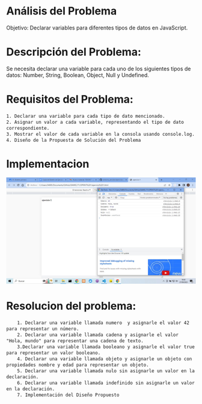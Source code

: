 # Análisis del Problema
Objetivo: Declarar variables para diferentes tipos de datos en JavaScript.

# Descripción del Problema:
 Se necesita declarar una variable para cada uno de los siguientes tipos de datos: Number, String, Boolean, Object, Null y Undefined.

# Requisitos del Problema:

    1. Declarar una variable para cada tipo de dato mencionado.
    2. Asignar un valor a cada variable, representando el tipo de dato correspondiente.
    3. Mostrar el valor de cada variable en la consola usando console.log.
    4. Diseño de la Propuesta de Solución del Problema


# Implementacion
![captura1](./img/ejercio1.jpg)

#  Resolucion del problema:

        1. Declarar una variable llamada numero  y asignarle el valor 42 para representar un número.
        2. Declarar una variable llamada cadena y asignarle el valor "Hola, mundo" para representar una cadena de texto.
        3.Declarar una variable llamada booleano y asignarle el valor true para representar un valor booleano.
        4. Declarar una variable llamada objeto y asignarle un objeto con propiedades nombre y edad para representar un objeto.
        5. Declarar una variable llamada nulo sin asignarle un valor en la declaración.
        6. Declarar una variable llamada indefinido sin asignarle un valor en la declaración.
        7. Implementación del Diseño Propuesto

